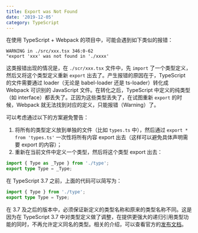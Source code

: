 ```yaml
---
title: Export was Not Found
date: '2019-12-05'
category: TypeScript
---
```


在使用 TypeScript + Webpack 的项目中，可能会遇到如下类似的报错：

```plain
WARNING in ./src/xxx.tsx 346:0-62
"export 'xxx' was not found in './xxxx'
```

这类报错出现的情况是，在 `./scr/xxx.tsx` 文件中，先 `import` 了一个类型定义，然后又将这个类型定义重新 `export` 出去了。产生报错的原因在于，TypeScript 的文件需要通过 loader（无论是 babel-loader 还是 ts-loader）转化成 Webpack 可识别的 JavaScript 文件。在转化之后，TypeScript 中定义的纯类型（如 interface）都丢失了。正因为这些类型丢失了，在试图重新 `export` 的时候，Webpack 就无法找到对应的定义，只能报错（Warning）了。

可以考虑通过以下的方案避免警告：

1. 将所有的类型定义放到单独的文件（比如 `types.ts` 中），然后通过 `export * from 'types.ts'` 一次性将所有内容 export 出去（这样可以避免具体声明需要 export 的内容）；
2. 重新在当前文件中定义一个类型，然后将这个类型 export 出去：

```typescript
import { Type as _Type } from './type';
export type Type = _Type;
```

在 TypeScript 3.7 之前，上面的代码可以简写为：

```typescript
import { Type } from './type';
export type Type = Type;
```

在 3.7 及之后的版本中，必须保证新定义的类型名称和原来的类型名称不同。这是因为在 TypeScript 3.7 中对类型定义做了调整，在提供更强大的递归引用类型功能的同时，不再允许定义同名的类型。相关的介绍，可以查看官方的[发布文档](https://devblogs.microsoft.com/typescript/announcing-typescript-3-7/#more-recursive-type-aliases)。
